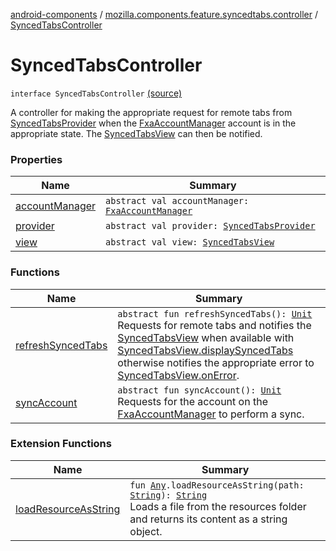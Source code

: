[android-components](../../index.md) / [mozilla.components.feature.syncedtabs.controller](../index.md) / [SyncedTabsController](./index.md)

# SyncedTabsController

`interface SyncedTabsController` [(source)](https://github.com/mozilla-mobile/android-components/blob/master/components/feature/syncedtabs/src/main/java/mozilla/components/feature/syncedtabs/controller/SyncedTabsController.kt#L15)

A controller for making the appropriate request for remote tabs from [SyncedTabsProvider](../../mozilla.components.feature.syncedtabs.storage/-synced-tabs-provider/index.md) when the
[FxaAccountManager](../../mozilla.components.service.fxa.manager/-fxa-account-manager/index.md) account is in the appropriate state. The [SyncedTabsView](../../mozilla.components.feature.syncedtabs.view/-synced-tabs-view/index.md) can then be notified.

### Properties

| Name | Summary |
|---|---|
| [accountManager](account-manager.md) | `abstract val accountManager: `[`FxaAccountManager`](../../mozilla.components.service.fxa.manager/-fxa-account-manager/index.md) |
| [provider](provider.md) | `abstract val provider: `[`SyncedTabsProvider`](../../mozilla.components.feature.syncedtabs.storage/-synced-tabs-provider/index.md) |
| [view](view.md) | `abstract val view: `[`SyncedTabsView`](../../mozilla.components.feature.syncedtabs.view/-synced-tabs-view/index.md) |

### Functions

| Name | Summary |
|---|---|
| [refreshSyncedTabs](refresh-synced-tabs.md) | `abstract fun refreshSyncedTabs(): `[`Unit`](https://kotlinlang.org/api/latest/jvm/stdlib/kotlin/-unit/index.html)<br>Requests for remote tabs and notifies the [SyncedTabsView](../../mozilla.components.feature.syncedtabs.view/-synced-tabs-view/index.md) when available with [SyncedTabsView.displaySyncedTabs](../../mozilla.components.feature.syncedtabs.view/-synced-tabs-view/display-synced-tabs.md) otherwise notifies the appropriate error to [SyncedTabsView.onError](../../mozilla.components.feature.syncedtabs.view/-synced-tabs-view/on-error.md). |
| [syncAccount](sync-account.md) | `abstract fun syncAccount(): `[`Unit`](https://kotlinlang.org/api/latest/jvm/stdlib/kotlin/-unit/index.html)<br>Requests for the account on the [FxaAccountManager](../../mozilla.components.service.fxa.manager/-fxa-account-manager/index.md) to perform a sync. |

### Extension Functions

| Name | Summary |
|---|---|
| [loadResourceAsString](../../mozilla.components.support.test.file/kotlin.-any/load-resource-as-string.md) | `fun `[`Any`](https://kotlinlang.org/api/latest/jvm/stdlib/kotlin/-any/index.html)`.loadResourceAsString(path: `[`String`](https://kotlinlang.org/api/latest/jvm/stdlib/kotlin/-string/index.html)`): `[`String`](https://kotlinlang.org/api/latest/jvm/stdlib/kotlin/-string/index.html)<br>Loads a file from the resources folder and returns its content as a string object. |
